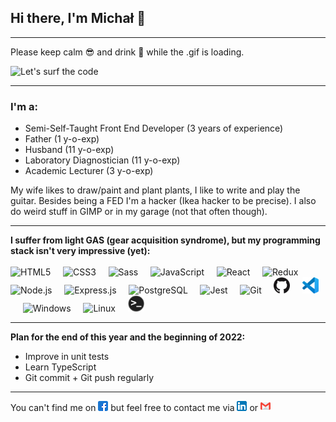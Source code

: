 ## **Hi there, I'm Michał** 👋
---
Please keep calm 😎 and drink 🥤 while the .gif is loading.

![Let's surf the code](images/code_surfer.gif?raw=true)

---
### **I'm a:** 
- Semi-Self-Taught Front End Developer (3 years of experience)
- Father (1 y-o-exp) 
- Husband (11 y-o-exp) 
- Laboratory Diagnostician (11 y-o-exp) 
- Academic Lecturer (3 y-o-exp)


My wife likes to draw/paint and plant plants, I like to write and play the guitar. Besides being a FED I'm a hacker (Ikea hacker to be precise). I also do weird stuff in GIMP or in my garage (not that often though).

---

**I suffer from light GAS (gear acquisition syndrome), but my programming stack isn't very impressive (yet):**
<br/>
<br/>
<img  alt="HTML5" width="26px" src="https://cdn.jsdelivr.net/gh/devicons/devicon/icons/html5/html5-plain.svg" />&nbsp;&nbsp;&nbsp;&nbsp;
<img  alt="CSS3" width="26px" src="https://cdn.jsdelivr.net/gh/devicons/devicon/icons/css3/css3-plain.svg" />&nbsp;&nbsp;&nbsp;&nbsp;
<img  alt="Sass" width="26px" src="https://cdn.jsdelivr.net/gh/devicons/devicon/icons/sass/sass-original.svg" />&nbsp;&nbsp;&nbsp;&nbsp;
<img  alt="JavaScript" width="26px" src="https://cdn.jsdelivr.net/gh/devicons/devicon/icons/javascript/javascript-original.svg" />&nbsp;&nbsp;&nbsp;&nbsp;
<img  alt="React" width="26px" src="https://cdn.jsdelivr.net/gh/devicons/devicon/icons/react/react-original.svg" />&nbsp;&nbsp;&nbsp;&nbsp;
<img  alt="Redux" width="26px" src="https://cdn.jsdelivr.net/gh/devicons/devicon/icons/redux/redux-original.svg" />&nbsp;&nbsp;&nbsp;&nbsp;
<img  alt="Node.js" width="26px" src="https://cdn.jsdelivr.net/gh/devicons/devicon/icons/nodejs/nodejs-original.svg" />&nbsp;&nbsp;&nbsp;&nbsp;
<img  alt="Express.js" width="26px" src="https://cdn.jsdelivr.net/gh/devicons/devicon/icons/express/express-original.svg" />&nbsp;&nbsp;&nbsp;&nbsp;
<img  alt="PostgreSQL" width="26px" src="https://cdn.jsdelivr.net/gh/devicons/devicon/icons/postgresql/postgresql-plain-wordmark.svg" />&nbsp;&nbsp;&nbsp;&nbsp;
<img alt="Jest" width="26px" src="https://cdn.jsdelivr.net/gh/devicons/devicon/icons/jest/jest-plain.svg" />&nbsp;&nbsp;&nbsp;&nbsp;
<img  alt="Git" width="26px" src="https://cdn.jsdelivr.net/gh/devicons/devicon/icons/git/git-original.svg" />&nbsp;&nbsp;&nbsp;&nbsp;
<img  alt="GitHub" width="26px" src="https://raw.githubusercontent.com/github/explore/78df643247d429f6cc873026c0622819ad797942/topics/github/github.png" />&nbsp;&nbsp;&nbsp;&nbsp;
<img  alt="Visual Studio Code" width="26px" src="https://raw.githubusercontent.com/github/explore/80688e429a7d4ef2fca1e82350fe8e3517d3494d/topics/visual-studio-code/visual-studio-code.png" />&nbsp;&nbsp;&nbsp;&nbsp;
<img  alt="Windows" width="26px" src="https://cdn.jsdelivr.net/gh/devicons/devicon/icons/windows8/windows8-original.svg" />&nbsp;&nbsp;&nbsp;&nbsp;
<img  alt="Linux" width="26px" src="https://cdn.jsdelivr.net/gh/devicons/devicon/icons/linux/linux-original.svg" />&nbsp;&nbsp;&nbsp;&nbsp;
<img  alt="Terminal" width="26px" src="https://raw.githubusercontent.com/github/explore/80688e429a7d4ef2fca1e82350fe8e3517d3494d/topics/terminal/terminal.png" />

---

**Plan for the end of this year and the beginning of 2022:**
- Improve in unit tests
- Learn TypeScript
- Git commit + Git push regularly

---

You can't find me on [![Facebook logo](icons/facebook.png)](https://facebook.com) but feel free to contact me via [![Linkedin logo](icons/linkedin.png)](https://www.linkedin.com/in/micha%C5%82-zaremba/) or [![Gmail logo](icons/gmail.png)](mailto:michelevilo@gmail.com)

<!--
 Icons made by <a href="https://www.flaticon.com/authors/freepik" title="Freepik">Freepik</a> from <a href="https://www.flaticon.com/" title="Flaticon"> www.flaticon.com</a>

 Icons made by <a href="https://www.flaticon.com/authors/pixel-perfect" title="Pixel perfect">Pixel perfect</a> from <a href="https://www.flaticon.com/" title="Flaticon"> www.flaticon.com</a>
-->
